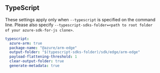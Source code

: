 ## TypeScript

These settings apply only when `--typescript` is specified on the command line.
Please also specify `--typescript-sdks-folder=<path to root folder of your azure-sdk-for-js clone>`.

``` yaml $(typescript)
typescript:
  azure-arm: true
  package-name: "@azure/arm-edge"
  output-folder: "$(typescript-sdks-folder)/sdk/edge/arm-edge"
  payload-flattening-threshold: 1
  clear-output-folder: true
  generate-metadata: true
```
